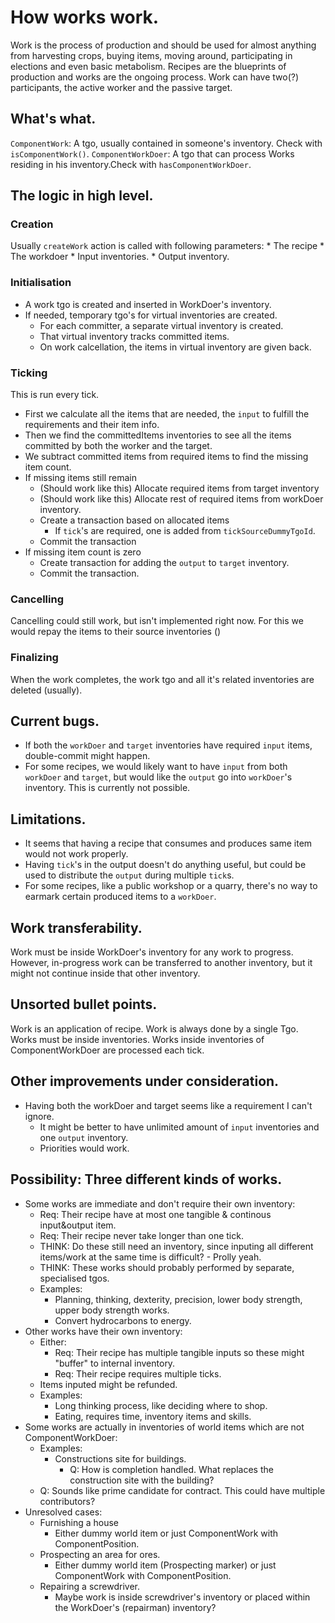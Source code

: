 # How works work.

Work is the process of production and should be used for almost anything from harvesting crops, buying items, moving around, participating in elections and even basic metabolism. Recipes are the blueprints of production and works are the ongoing process. Work can have two(?) participants, the active worker and the passive target.

## What's what.

`ComponentWork`: A tgo, usually contained in someone's inventory. Check with `isComponentWork()`.
`ComponentWorkDoer`: A tgo that can process Works residing in his inventory.Check with `hasComponentWorkDoer`.

## The logic in high level.

### Creation

Usually `createWork` action is called with following parameters:
	* The recipe
	* The workdoer
	* Input inventories.
	* Output inventory.

### Initialisation

* A work tgo is created and inserted in WorkDoer's inventory.
* If needed, temporary tgo's for virtual inventories are created.
	* For each committer, a separate virtual inventory is created.
	* That virtual inventory tracks committed items.
	* On work calcellation, the items in virtual inventory are given back.

### Ticking

This is run every tick.

* First we calculate all the items that are needed, the `input` to fulfill the requirements and their item info.
* Then we find the committedItems inventories to see all the items committed by both the worker and the target.
* We subtract committed items from required items to find the missing item count.
* If missing items still remain
	* (Should work like this) Allocate required items from target inventory
	* (Should work like this) Allocate rest of required items from workDoer inventory.
	* Create a transaction based on allocated items
		* If `tick`'s are required, one is added from `tickSourceDummyTgoId`.
	* Commit the transaction
* If missing item count is zero
	* Create transaction for adding the `output` to `target` inventory.
	* Commit the transaction.

### Cancelling

Cancelling could still work, but isn't implemented right now. For this we would repay the items to their source inventories ()

### Finalizing

When the work completes, the work tgo and all it's related inventories are deleted (usually).

## Current bugs.

* If both the `workDoer` and `target` inventories have required `input` items, double-commit might happen.
* For some recipes, we would likely want to have `input` from both `workDoer` and `target`, but would like the `output` go into `workDoer`'s inventory. This is currently not possible.

## Limitations.

* It seems that having a recipe that consumes and produces same item would not work properly.
* Having `tick`'s in the output doesn't do anything useful, but could be used to distribute the `output` during multiple `tick`s.
* For some recipes, like a public workshop or a quarry, there's no way to earmark certain produced items to a `workDoer`.

## Work transferability.

Work must be inside WorkDoer's inventory for any work to progress. However, in-progress work can be transferred to another inventory, but it might not continue inside that other inventory.

## Unsorted bullet points.

Work is an application of recipe. Work is always done by a single Tgo.
Works must be inside inventories.
Works inside inventories of ComponentWorkDoer are processed each tick.

## Other improvements under consideration.

* Having both the workDoer and target seems like a requirement I can't ignore.
	* It might be better to have unlimited amount of `input` inventories and one `output` inventory.
	* Priorities would work.

## Possibility: Three different kinds of works.

* Some works are immediate and don't require their own inventory:
	* Req: Their recipe have at most one tangible & continous input&output item.
	* Req: Their recipe never take longer than one tick.
	* THINK: Do these still need an inventory, since inputing all different items/work at the same time is difficult? - Prolly yeah.
	* THINK: These works should probably performed by separate, specialised tgos.
	* Examples:
		* Planning, thinking, dexterity, precision, lower body strength, upper body strength works.
		* Convert hydrocarbons to energy.
* Other works have their own inventory:
	* Either:
		* Req: Their recipe has multiple tangible inputs so these might "buffer" to internal inventory.
		* Req: Their recipe requires multiple ticks.
	* Items inputed might be refunded.
	* Examples:
		* Long thinking process, like deciding where to shop.
		* Eating, requires time, inventory items and skills.
* Some works are actually in inventories of world items which are not ComponentWorkDoer:
	* Examples:
		* Constructions site for buildings.
			* Q: How is completion handled. What replaces the construction site with the building?
	* Q: Sounds like prime candidate for contract. This could have multiple contributors?
* Unresolved cases:
	* Furnishing a house
		* Either dummy world item or just ComponentWork with ComponentPosition.
	* Prospecting an area for ores.
		* Either dummy world item (Prospecting marker) or just ComponentWork with ComponentPosition.
	* Repairing a screwdriver.
		* Maybe work is inside screwdriver's inventory or placed within the WorkDoer's (repairman) inventory?
